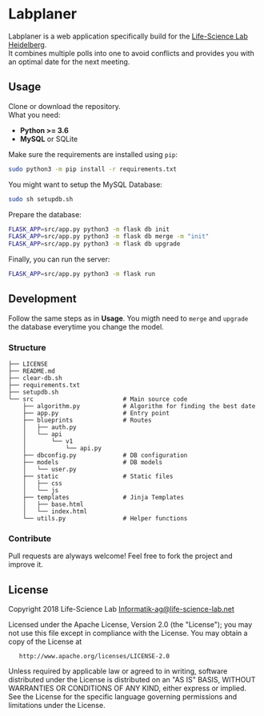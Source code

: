 # Labplaner
Labplaner is a web application specifically build for the [Life-Science Lab Heidelberg](https://www.life-science-lab.org).  
It combines multiple polls into one to avoid conflicts and provides you with an optimal date for the next meeting.

## Usage
Clone or download the repository.  
What you need:
 - **Python >= 3.6**
 - **MySQL** or SQLite

Make sure the requirements are installed using `pip`:
```bash
sudo python3 -m pip install -r requirements.txt
```

You might want to setup the MySQL Database:
```bash
sudo sh setupdb.sh
```

Prepare the database:
```bash
FLASK_APP=src/app.py python3 -m flask db init
FLASK_APP=src/app.py python3 -m flask db merge -m "init"
FLASK_APP=src/app.py python3 -m flask db upgrade
```

Finally, you can run the server:
```bash
FLASK_APP=src/app.py python3 -m flask run
```

## Development
Follow the same steps as in **Usage**. You migth need to `merge` and `upgrade` the database everytime you change the model.

### Structure
```text
├── LICENSE
├── README.md
├── clear-db.sh
├── requirements.txt
├── setupdb.sh
└── src                         # Main source code
    ├── algorithm.py            # Algorithm for finding the best date
    ├── app.py                  # Entry point
    ├── blueprints              # Routes
    │   ├── auth.py
    │   └── api
    │       └── v1
    │           └── api.py
    ├── dbconfig.py             # DB configuration
    ├── models                  # DB models
    │   └── user.py
    ├── static                  # Static files
    │   ├── css
    │   └── js
    ├── templates               # Jinja Templates
    │   ├── base.html
    │   └── index.html
    └── utils.py                # Helper functions
```

### Contribute
Pull requests are alyways welcome! Feel free to fork the project and improve it.
## License

   Copyright 2018 Life-Science Lab <Informatik-ag@life-science-lab.net>

   Licensed under the Apache License, Version 2.0 (the "License");
   you may not use this file except in compliance with the License.
   You may obtain a copy of the License at

       http://www.apache.org/licenses/LICENSE-2.0

   Unless required by applicable law or agreed to in writing, software
   distributed under the License is distributed on an "AS IS" BASIS,
   WITHOUT WARRANTIES OR CONDITIONS OF ANY KIND, either express or implied.
   See the License for the specific language governing permissions and
   limitations under the License.
